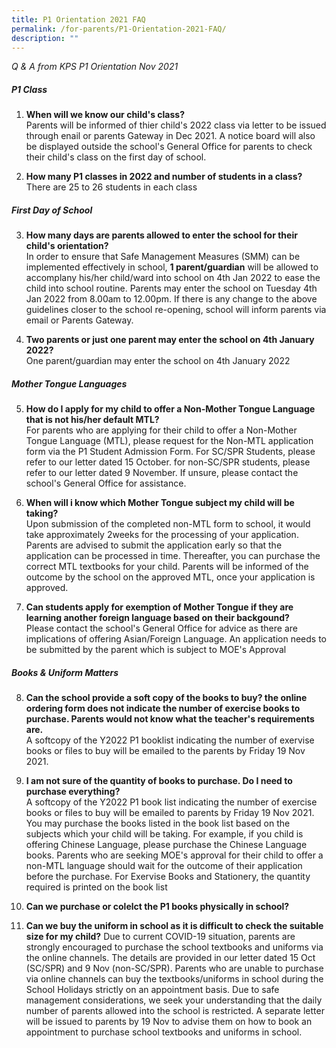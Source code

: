 ```yaml
---
title: P1 Orientation 2021 FAQ
permalink: /for-parents/P1-Orientation-2021-FAQ/
description: ""
---
```

_Q & A from KPS P1 Orientation Nov 2021_

##### **P1 Class**

1. **When will we know our child's class?**  
Parents will be informed of thier child's 2022 class via letter to be issued through enail or parents Gateway in Dec 2021. A notice board will also be displayed outside the school's General Office for parents to check their child's class on the first day of school.

2. **How many P1 classes in 2022 and number of students in a class?**  
There are 25 to 26 students in each class


##### **First Day of School**

3. **How many days are parents allowed to enter the school for their child's orientation?**  
In order to ensure that Safe Management Measures (SMM) can be implemented effectively in school, **1 parent/guardian** will be allowed to accomplany his/her child/ward into school on 4th Jan 2022 to ease the child into school routine. Parents may enter the school on Tuesday 4th Jan 2022 from 8.00am to 12.00pm. If there is any change to the above guidelines closer to the school re-opening, school will inform parents via email or Parents Gateway.

4. **Two parents or just one parent may enter the school on 4th January 2022?**  
One parent/guardian may enter the school on 4th January 2022

##### **Mother Tongue Languages**

5. **How do I apply for my child to offer a Non-Mother Tongue Language that is not his/her default MTL?**  
For parents who are applying for their child to offer a Non-Mother Tongue Language (MTL), please request for the Non-MTL application form via the P1 Student Admission Form. For SC/SPR Students, please refer to our letter dated 15 October. for non-SC/SPR students, please refer to our letter dated 9 November. If unsure, please contact the school's General Office for assistance.

6. **When will i know which Mother Tongue subject my child will be taking?**  
Upon submission of the completed non-MTL form to school, it would take approximately 2weeks for the processing of your application. Parents are advised to submit the application early so that the application can be processed in time. Thereafter, you can purchase the correct MTL textbooks for your child. Parents will be informed of the outcome by the school on the approved MTL, once your application is approved.

7. **Can students apply for exemption of Mother Tongue if they are learning another foreign language based on their backgound?**  
Please contact the school's General Office for advice as there are implications of offering Asian/Foreign Language. An application needs to be submitted by the parent which is subject to MOE's Approval

##### **Books & Uniform Matters**

8. **Can the school provide a soft copy of the books to buy? the online ordering form does not indicate the number of exercise books to purchase. Parents would not know what the teacher's requirements are.**  
A softcopy of the Y2022 P1 booklist indicating the number of exervise books or files to buy will be emailed to the parents by Friday 19 Nov 2021.

9. **I am not sure of the quantity of books to purchase. Do I need to purchase everything?**  
A softcopy of the Y2022 P1 book list indicating the number of exercise books or files to buy will be emailed to parents by Friday 19 Nov 2021. You may purchase the books listed in the book list based on the subjects which your child will be taking. For example, if you child is offering Chinese Language, please purchase the Chinese Language books. Parents who are seeking MOE's approval for their child to offer a non-MTL language should wait for the outcome of their application before the purchase. For Exervise Books and Stationery, the quantity required is printed on the book list

10. **Can we purchase or colelct the P1 books physically in school?**
11. **Can we buy the uniform in school as it is difficult to check the suitable size for my child?**
Due to current COVID-19 situation, parents are strongly encouraged to purchase the school textbooks and uniforms via the online channels. The details are provided in our letter dated 15 Oct (SC/SPR) and 9 Nov (non-SC/SPR). Parents who are unable to purchase via online channels can buy the textbooks/uniforms in school during the School Holidays strictly on an appointment basis. Due to safe management considerations, we seek your understanding that the daily number of parents allowed into the school is restricted. A separate letter will be issued to parents by 19 Nov to advise them on how to book an appointment to purchase school textbooks and uniforms in school.